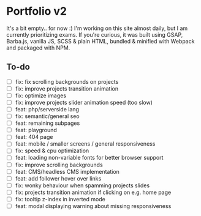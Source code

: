 # Portfolio v2

It's a bit empty.. for now :)
I'm working on this site almost daily, but I am currently prioritizing exams.
If you're curious, it was built using GSAP, Barba.js, vanilla JS, SCSS & plain HTML, bundled & minified with Webpack and packaged with NPM.

## To-do
- [ ] fix: fix scrolling backgrounds on projects
- [ ] fix: improve projects transition animation
- [ ] fix: optimize images
- [ ] fix: improve projects slider animation speed (too slow)
- [ ] feat: php/serverside lang
- [ ] fix: semantic/general seo
- [ ] feat: remaining subpages
- [ ] feat: playground
- [ ] feat: 404 page
- [ ] feat: mobile / smaller screens / general responsiveness
- [ ] fix: speed & cpu optimization
- [ ] feat: loading non-variable fonts for better browser support
- [ ] fix: improve scrolling backgrounds
- [ ] feat: CMS/headless CMS implementation
- [ ] feat: add follower hover over links
- [ ] fix: wonky behaviour when spamming projects slides
- [ ] fix: projects transition animation if clicking on e.g. home page
- [ ] fix: tooltip z-index in inverted mode
- [ ] feat: modal displaying warning about missing responsiveness
